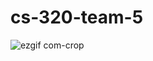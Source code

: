 # cs-320-team-5
![ezgif com-crop](https://github.com/IlMinCho/Goals-Application-with-UKG/assets/73693697/df7aff2f-36f8-4024-afb1-3c315495be86)
